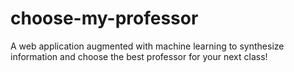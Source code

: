 # choose-my-professor
A web application augmented with machine learning to synthesize information and choose the best professor for your next class!
